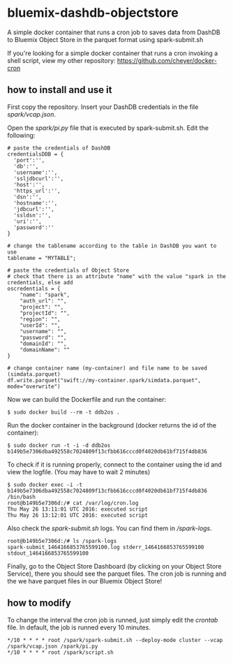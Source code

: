 # bluemix-dashdb-objectstore
A simple docker container that runs a cron job to saves data from DashDB to Bluemix Object Store in the parquet format using spark-submit.sh

If you're looking for a simple docker container that runs a cron invoking a shell script, view my other repository:
https://github.com/cheyer/docker-cron

## how to install and use it
First copy the repository. Insert your DashDB credentials in the file *spark/vcap.json*. 

Open the *spark/pi.py* file that is executed by spark-submit.sh. Edit the following:

```
# paste the credentials of DashDB
credentialsDDB = {
  'port':'',
  'db':'',
  'username':'',
  'ssljdbcurl':'',
  'host':'',
  'https_url':'',
  'dsn':'',
  'hostname':'',
  'jdbcurl':'',
  'ssldsn':'',
  'uri':'',
  'password':''
}
```
```
# change the tablename according to the table in DashDB you want to use
tablename = "MYTABLE";
```
```
# paste the credentials of Object Store
# check that there is an attribute "name" with the value "spark in the credentials, else add
oscredentials = {
    "name": "spark",
    "auth_url": "",
    "project": "",
    "projectId": "",
    "region": "",
    "userId": "",
    "username": "",
    "password": "",
    "domainId": "",
    "domainName": ""
}
```
```
# change container name (my-container) and file name to be saved (simdata.parquet)
df.write.parquet("swift://my-container.spark/simdata.parquet", mode="overwrite")
```

Now we can build the Dockerfile and run the container:

`$ sudo docker build --rm -t ddb2os . `


Run the docker container in the background (docker returns the id of the container):


```
$ sudo docker run -t -i -d ddb2os
b149b5e7306dba492558c7024809f13cfbb616cccd0f4020db61bf715f4db836
```

To check if it is running properly, connect to the container using the id and view the logfile. (You may have to wait 2 minutes)

```
$ sudo docker exec -i -t b149b5e7306dba492558c7024809f13cfbb616cccd0f4020db61bf715f4db836 /bin/bash
root@b149b5e7306d:/# cat /var/log/cron.log
Thu May 26 13:11:01 UTC 2016: executed script
Thu May 26 13:12:01 UTC 2016: executed script
```
Also check the *spark-submit.sh* logs. You can find them in */spark-logs*.
```
root@b149b5e7306d:/# ls /spark-logs
spark-submit_1464166853765599100.log stderr_1464166853765599100 stdout_1464166853765599100
```
Finally, go to the Object Store Dashboard (by clicking on your Object Store Service), there you should see the parquet files.
The cron job is running and the we have parquet files in our Bluemix Object Store!

## how to modify
To change the interval the cron job is runned, just simply edit the *crontab* file. In default, the job is runned every 10 minutes.

```
*/10 * * * * root /spark/spark-submit.sh --deploy-mode cluster --vcap /spark/vcap.json /spark/pi.py
*/10 * * * * root /spark/script.sh
```
